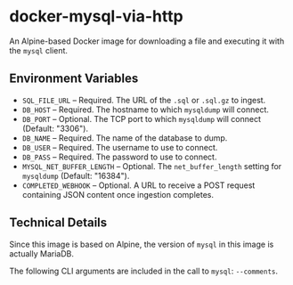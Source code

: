 # docker-mysql-via-http

An Alpine-based Docker image for downloading a file and executing it with the `mysql` client.

## Environment Variables

- `SQL_FILE_URL` – Required. The URL of the `.sql` or `.sql.gz` to ingest.
- `DB_HOST` – Required. The hostname to which `mysqldump` will connect.
- `DB_PORT` – Optional. The TCP port to which `mysqldump` will connect (Default: "3306").
- `DB_NAME` – Required. The name of the database to dump.
- `DB_USER` – Required. The username to use to connect.
- `DB_PASS` – Required. The password to use to connect.
- `MYSQL_NET_BUFFER_LENGTH` – Optional. The `net_buffer_length` setting for `mysqldump` (Default: "16384").
- `COMPLETED_WEBHOOK` – Optional. A URL to receive a POST request containing JSON content once ingestion completes.

## Technical Details

Since this image is based on Alpine, the version of `mysql` in this image is actually MariaDB.

The following CLI arguments are included in the call to `mysql`: `--comments`.
